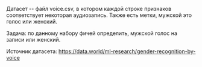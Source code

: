 Датасет -- файл voice.csv, в котором каждой строке признаков соответствует некоторая аудиозапись. Также есть метки, мужской это голос или женский.

Задача: по данному набору фичей определить, мужской голос на записи или женский.

Источник датасета: https://data.world/ml-research/gender-recognition-by-voice
